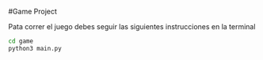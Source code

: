 #Game Project

Pata correr el juego debes seguir las siguientes instrucciones en la terminal

```sh
cd game
python3 main.py
```